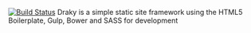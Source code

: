 [![Build Status](https://travis-ci.org/pimentdigital/draky.svg?branch=master)](https://travis-ci.org/pimentdigital/draky)
Draky is a simple static site framework using the HTML5 Boilerplate, Gulp, Bower and SASS for development

